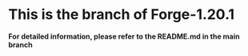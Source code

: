 # This is the branch of Forge-1.20.1
**For detailed information, please refer to the README.md in the main branch**
